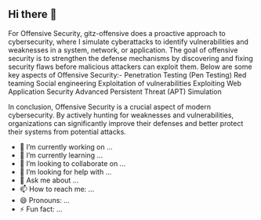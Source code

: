 ## Hi there 👋

For Offensive Security, gitz-offensive does a proactive approach to cybersecurity, where I simulate cyberattacks to identify vulnerabilities and weaknesses in a system, network, or application. The goal of offensive security is to strengthen the defense mechanisms by discovering and fixing security flaws before malicious attackers can exploit them. Below are some key aspects of Offensive Security:-
Penetration Testing (Pen Testing)
Red teaming
Social engineering
Exploitation of vulnerabilities
Exploiting Web Application Security
Advanced Persistent Threat (APT) Simulation


In conclusion, Offensive Security is a crucial aspect of modern cybersecurity. By actively hunting for weaknesses and vulnerabilities, organizations can significantly improve their defenses and better protect their systems from potential attacks.

- 🔭 I’m currently working on ...
- 🌱 I’m currently learning ...
- 👯 I’m looking to collaborate on ...
- 🤔 I’m looking for help with ...
- 💬 Ask me about ...
- 📫 How to reach me: ...
- 😄 Pronouns: ...
- ⚡ Fun fact: ...
